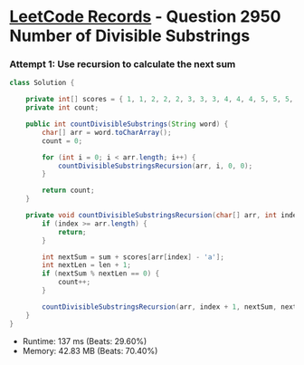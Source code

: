 # [LeetCode Records](../../README.md) - Question 2950 Number of Divisible Substrings

### Attempt 1: Use recursion to calculate the next sum
```java
class Solution {

    private int[] scores = { 1, 1, 2, 2, 2, 3, 3, 3, 4, 4, 4, 5, 5, 5, 6, 6, 6, 7, 7, 7, 8, 8, 8, 9, 9, 9 };
    private int count;

    public int countDivisibleSubstrings(String word) {
        char[] arr = word.toCharArray();
        count = 0;

        for (int i = 0; i < arr.length; i++) {
            countDivisibleSubstringsRecursion(arr, i, 0, 0);
        }

        return count;
    }

    private void countDivisibleSubstringsRecursion(char[] arr, int index, int sum, int len) {
        if (index >= arr.length) {
            return;
        }

        int nextSum = sum + scores[arr[index] - 'a'];
        int nextLen = len + 1;
        if (nextSum % nextLen == 0) {
            count++;
        }

        countDivisibleSubstringsRecursion(arr, index + 1, nextSum, nextLen);
    }
}
```
- Runtime: 137 ms (Beats: 29.60%)
- Memory: 42.83 MB (Beats: 70.40%)

<br>
